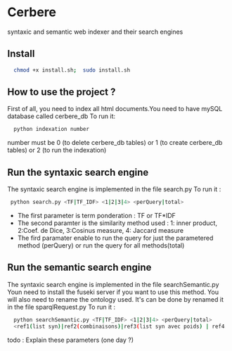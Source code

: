 # Cerbere

syntaxic and semantic web indexer and their search engines

## Install
  ```bash
    chmod +x install.sh;  sudo install.sh
  ```


## How to use the project ? 
  First of all, you need to index all html documents.You need to have mySQL database called cerbere_db
  To run it:
```bash
  python indexation number
```
  number must be 0 (to delete cerbere_db tables) or  1 (to create cerbere_db tables) or 2 (to run the indexation)


## Run the syntaxic search engine
  The syntaxic search engine is implemented in the file search.py
  To run it : 
  ```bash
   python search.py <TF|TF_IDF> <1|2|3|4> <perQuery|total>
  ```
  * The first parameter is term ponderation : TF or TF*IDF 
  * The second paramter is the similarity method used  : 1: inner product, 2:Coef. de Dice, 3:Cosinus measure, 4: Jaccard measure 
  * The fird paramater enable to run the query for just the parametered method (perQuery) or run the query for all methods(total)  
  


## Run the semantic search engine
  The syntaxic search engine is implemented in the file searchSemantic.py
  Youn need to install the fuseki server if you want to use this method. You will also need to rename the ontology used. It's can be done 
  by renamed it in the file sparqlRequest.py
  To run it : 
  ```bash
    python searchSemantic.py <TF|TF_IDF> <1|2|3|4> <perQuery|total> 
    <ref1(list syn)|ref2(combinaisons)|ref3(list syn avec poids) | ref4 | ref4+ > <ref1(list syn)|ref2(combinaisons)|ref3> <sum|max>
  ```
  todo : Explain these parameters (one day ?)

